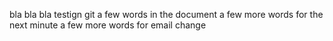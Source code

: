 bla bla bla testign git
a few words in the document
a few more words for the next minute
a few more words for email change